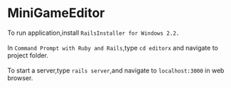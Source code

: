 # MiniGameEditor

To run application,install `RailsInstaller for Windows 2.2.` <br><br>
In `Command Prompt with Ruby and Rails`,type `cd editorx` and navigate to project folder.<br><br>
To start a server,type `rails server`,and navigate to `localhost:3000` in web browser.
